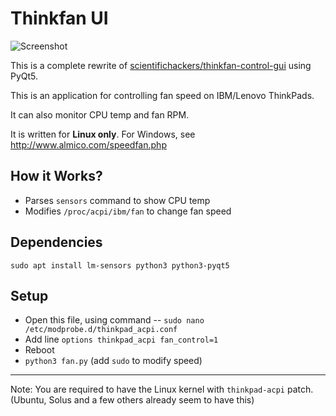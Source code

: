 # Thinkfan UI

![Screenshot](https://i.imgur.com/UXII1Mg.png)

This is a complete rewrite of [scientifichackers/thinkfan-control-gui](https://github.com/scientifichackers/thinkfan-control-gui) using PyQt5.



This is an application for controlling fan speed on IBM/Lenovo ThinkPads.

It can also monitor CPU temp and fan RPM.

It is written for **Linux only**. For Windows, see http://www.almico.com/speedfan.php   

## How it Works?

+ Parses `sensors` command to show CPU temp
+ Modifies `/proc/acpi/ibm/fan` to change fan speed

## Dependencies

`sudo apt install lm-sensors python3 python3-pyqt5`

## Setup

+ Open this file, using command -- `sudo nano /etc/modprobe.d/thinkpad_acpi.conf` 
+ Add line `options thinkpad_acpi fan_control=1`
+ Reboot
+ `python3 fan.py` (add `sudo` to modify speed)

---

Note: You are required to have the Linux kernel with `thinkpad-acpi` patch. (Ubuntu, Solus and a few others already seem to have this)
